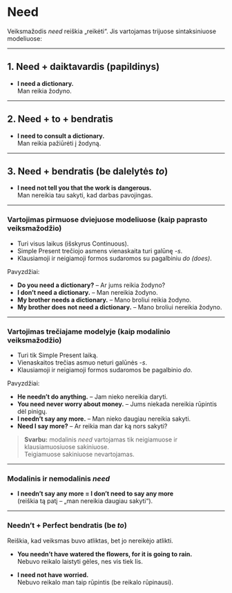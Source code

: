 # Need

Veiksmažodis *need* reiškia „reikėti“. Jis vartojamas trijuose sintaksiniuose modeliuose:

---

## 1. Need + daiktavardis (papildinys)

- **I need a dictionary.**  
  Man reikia žodyno.  

---

## 2. Need + to + bendratis

- **I need to consult a dictionary.**  
  Man reikia pažiūrėti į žodyną.  

---

## 3. Need + bendratis (be dalelytės *to*)  

- **I need not tell you that the work is dangerous.**  
  Man nereikia tau sakyti, kad darbas pavojingas.  

---

### Vartojimas pirmuose dviejuose modeliuose (kaip paprasto veiksmažodžio)

- Turi visus laikus (išskyrus Continuous).  
- Simple Present trečiojo asmens vienaskaita turi galūnę *-s*.  
- Klausiamoji ir neigiamoji formos sudaromos su pagalbiniu *do (does)*.  

Pavyzdžiai:  
- **Do you need a dictionary?** – Ar jums reikia žodyno?  
- **I don’t need a dictionary.** – Man nereikia žodyno.  
- **My brother needs a dictionary.** – Mano broliui reikia žodyno.  
- **My brother does not need a dictionary.** – Mano broliui nereikia žodyno.  

---

### Vartojimas trečiajame modelyje (kaip modalinio veiksmažodžio)

- Turi tik Simple Present laiką.  
- Vienaskaitos trečias asmuo neturi galūnės *-s*.  
- Klausiamoji ir neigiamoji formos sudaromos be pagalbinio *do*.  

Pavyzdžiai:  
- **He needn’t do anything.** – Jam nieko nereikia daryti.  
- **You need never worry about money.** – Jums niekada nereikia rūpintis dėl pinigų.  
- **I needn’t say any more.** – Man nieko daugiau nereikia sakyti.  
- **Need I say more?** – Ar reikia man dar ką nors sakyti?  

> **Svarbu:** modalinis *need* vartojamas tik neigiamuose ir klausiamuosiuose sakiniuose.  
> Teigiamuose sakiniuose nevartojamas.  

---

### Modalinis ir nemodalinis *need*

- **I needn’t say any more = I don’t need to say any more**  
  (reiškia tą patį – „man nereikia daugiau sakyti“).  

---

### Needn’t + Perfect bendratis (be *to*)

Reiškia, kad veiksmas buvo atliktas, bet jo nereikėjo atlikti.

- **You needn’t have watered the flowers, for it is going to rain.**  
  Nebuvo reikalo laistyti gėles, nes vis tiek lis.  

- **I need not have worried.**  
  Nebuvo reikalo man taip rūpintis (be reikalo rūpinausi).  
